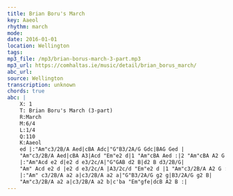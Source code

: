 ```yaml
---
title: Brian Boru's March
key: Aaeol
rhythm: march
mode: 
date: 2016-01-01
location: Wellington
tags:
mp3_file: /mp3/brian-borus-march-3-part.mp3
mp3_url: https://comhaltas.ie/music/detail/brian_borus_march/
abc_url: 
source: Wellington
transcription: unknown
chords: true
abc: |
    X: 1
    T: Brian Boru's March (3-part)
    R:March
    M:6/4
    L:1/4
    Q:110
    K:Aaeol
    ed |:"Am"c3/2B/A Aed|cBA Adc|"G"B3/2A/G Gdc|BAG Ged |
    "Am"c3/2B/A Aed|cBA A3|Acd "Em"e2 d|1 "Am"cBA Aed :|2 "Am"cBA A2 G |
    |:"Am"Acd e2 d|e2 d e3/2c/A|"G"GAB d2 B|d2 B d3/2B/G|
    "Am" Acd e2 d |e2 d e3/2c/A |A3/2c/d "Em"e2 d |1 "Am"c3/2B/A A2 G :|2 "Am"c3/2B/A A2 B |
    |:"Am" c3/2B/A a2 a|c3/2B/A a2 a|"G"B3/2A/G g2 g|B3/2A/G g2 B|
    "Am"c3/2B/A a2 a|c3/2B/A a2 b|c'ba "Em"gfe|dcB A2 B :|
---
```



